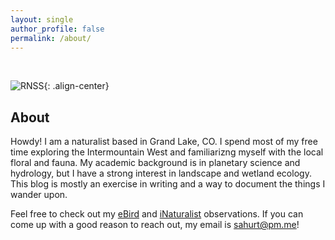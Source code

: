 ```yaml
---
layout: single
author_profile: false
permalink: /about/
---
```


<br>

![RNSS](/images/about.jpg){: .align-center}

## About
Howdy! I am a naturalist based in Grand Lake, CO. I spend most of my free time exploring the Intermountain West and familiarizng myself with the local floral and fauna. My academic background is in planetary science and hydrology, but I have a strong interest in landscape and wetland ecology. This blog is mostly an exercise in writing and a way to document the things I wander upon. 

Feel free to check out my [eBird](https://ebird.org/profile/MzY3MzY2MA) and [iNaturalist](https://www.inaturalist.org/observations?place_id=any&user_id=spencer3616&verifiable=any) observations. If you can come up with a good reason to reach out, my email is [sahurt@pm.me](mailto:sahurt@pm.me)!
